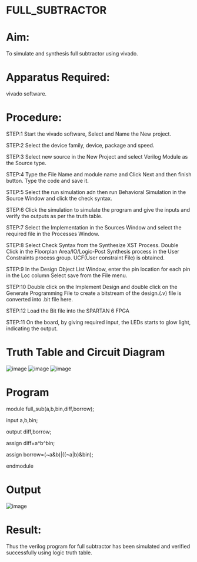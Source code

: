 # FULL_SUBTRACTOR

# Aim:
To simulate and synthesis full subtractor using vivado.

# Apparatus Required:
vivado software.

# Procedure:
STEP:1 Start the vivado software, Select and Name the New project.

STEP:2 Select the device family, device, package and speed. 

STEP:3 Select new source in the New Project and select Verilog Module as the Source type.

STEP:4 Type the File Name and module name and Click Next and then finish button. Type the code and save it. 

STEP:5 Select the run simulation adn then run Behavioral Simulation in the Source Window and click the check syntax.

STEP:6 Click the simulation to simulate the program and give the inputs and verify the outputs as per the truth table. 

STEP:7 Select the Implementation in the Sources Window and select the required file in the Processes Window.

STEP:8 Select Check Syntax from the Synthesize XST Process. Double Click in the Floorplan Area/IO/Logic-Post Synthesis process in the User Constraints process group. UCF(User constraint File) is obtained. 

STEP:9 In the Design Object List Window, enter the pin location for each pin in the Loc column Select save from the File menu.

STEP:10 Double click on the Implement Design and double click on the Generate Programming File to create a bitstream of the design.(.v) file is converted into .bit file here.

STEP:12 Load the Bit file into the SPARTAN 6 FPGA 

STEP:11 On the board, by giving required input, the LEDs starts to glow light, indicating the output.

# Truth Table and Circuit Diagram
![image](https://github.com/RESMIRNAIR/FULL_SUBTRACTOR/assets/154305926/351addef-f7bb-4862-9817-616a41b4c882)
![image](https://github.com/RESMIRNAIR/FULL_SUBTRACTOR/assets/154305926/906152b8-63bc-4f70-9132-6b6b4420b22d)
![image](https://github.com/RESMIRNAIR/FULL_SUBTRACTOR/assets/154305926/7d480140-153a-4a7e-a6d2-5323c6bd4974)

# Program
module full_sub(a,b,bin,diff,borrow);

input a,b,bin;

output diff,borrow;

assign diff=a^b^bin;

assign borrow=(~a&b)|((~a|b)&bin);

endmodule

# Output
![image](https://github.com/Shaiksushma123/FULL_SUBTRACTOR/assets/159005642/d9049022-fbd1-4e96-b2d8-c1364b7a2cd0)

# Result:
Thus the verilog program for full subtractor has been simulated and verified successfully using logic truth table.


